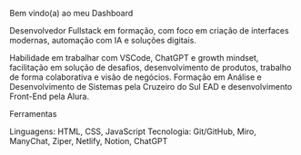 Bem vindo(a) ao meu Dashboard

Desenvolvedor Fullstack em formação, com foco em criação de interfaces modernas, automação com IA e soluções digitais.

Habilidade em trabalhar com VSCode, ChatGPT e growth mindset, facilitação em solução de desafios, desenvolvimento de produtos, trabalho de forma colaborativa e visão de negócios. Formação em Análise e Desenvolvimento de Sistemas pela Cruzeiro do Sul EAD e desenvolvimento Front-End pela Alura.

Ferramentas


Linguagens: HTML, CSS, JavaScript
Tecnologia: Git/GitHub, Miro, ManyChat, Ziper, Netlify, Notion, ChatGPT
